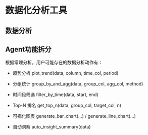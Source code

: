 # 数据化分析工具

## 数据分析

## Agent功能拆分

根据常理分析，用户可能存在的数据分析动作有：

* 趋势分析
plot_trend(data, column, time_col, period)

* 分组统计
group_by_and_agg(data, group_col, agg_col, method)

* 时间段筛选
filter_by_time(data, start, end)

* Top-N 排名
get_top_n(data, group_col, target_col, n)

* 可视化图表
generate_bar_chart(...) / generate_line_chart(...)

* 自动洞察
auto_insight_summary(data)
